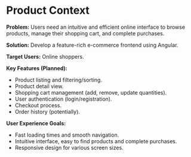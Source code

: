 # Product Context

**Problem:** Users need an intuitive and efficient online interface to browse products, manage their shopping cart, and complete purchases.

**Solution:** Develop a feature-rich e-commerce frontend using Angular.

**Target Users:** Online shoppers.

**Key Features (Planned):**
*   Product listing and filtering/sorting.
*   Product detail view.
*   Shopping cart management (add, remove, update quantities).
*   User authentication (login/registration).
*   Checkout process.
*   Order history (potentially).

**User Experience Goals:**
*   Fast loading times and smooth navigation.
*   Intuitive interface, easy to find products and complete purchases.
*   Responsive design for various screen sizes.

